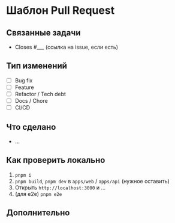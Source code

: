 # Шаблон Pull Request

<!-- Короткий заголовок PR: о чём изменение? -->

## Связанные задачи
- Closes #___ (ссылка на issue, если есть)

## Тип изменений
- [ ] Bug fix
- [ ] Feature
- [ ] Refactor / Tech debt
- [ ] Docs / Chore
- [ ] CI/CD

## Что сделано
<!-- 3–7 пунктов по сути изменений: что и зачем. Если фича - краткий пользовательский сценарий -->

- ...


## Как проверить локально
1. `pnpm i`
2. `pnpm build`, `pnpm dev` в `apps/web` / `apps/api` (нужное оставить)
3. Открыть `http://localhost:3000` и ...
4. (для e2e) `pnpm e2e`


## Дополнительно
<!-- Любые заметки -->

